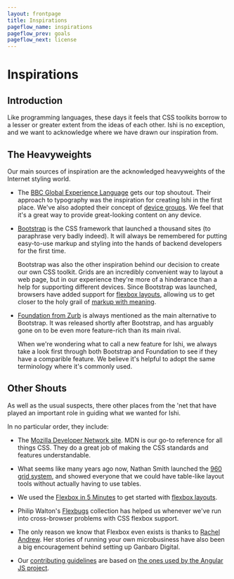 ```yaml
---
layout: frontpage
title: Inspirations
pageflow_name: inspirations
pageflow_prev: goals
pageflow_next: license
---
```


# Inspirations

## Introduction

Like programming languages, these days it feels that CSS toolkits borrow to a lesser or greater extent from the ideas of each other. Ishi is no exception, and we want to acknowledge where we have drawn our inspiration from.

## The Heavyweights

<p class="leader">Our main sources of inspiration are the acknowledged heavyweights of the Internet styling world.</p>

* The [BBC Global Experience Language](http://www.bbc.co.uk/gel) gets our top shoutout. Their approach to typography was the inspiration for creating Ishi in the first place. We've also adopted their concept of [device groups](device-groups.html). We feel that it's a great way to provide great-looking content on any device.

* [Bootstrap](http://getbootstrap.com/) is the CSS framework that launched a thousand sites (to paraphrase very badly indeed). It will always be remembered for putting easy-to-use markup and styling into the hands of backend developers for the first time.

   Bootstrap was also the other inspiration behind our decision to create our own CSS toolkit. Grids are an incredibly convenient way to layout a web page, but in our experience they're more of a hinderance than a help for supporting different devices. Since Bootstrap was launched, browsers have added support for [flexbox layouts](layouts.html), allowing us to get closer to the holy grail of [markup with meaning](structure.html).

* [Foundation from Zurb](http://foundation.zurb.com/) is always mentioned as the main alternative to Bootstrap. It was released shortly after Bootstrap, and has arguably gone on to be even more feature-rich than its main rival.

   When we're wondering what to call a new feature for Ishi, we always take a look first through both Bootstrap and Foundation to see if they have a comparible feature. We believe it's helpful to adopt the same terminology where it's commonly used.

## Other Shouts

<p class="leader">As well as the usual suspects, there other places from the 'net that have played an important role in guiding what we wanted for Ishi.</p>

In no particular order, they include:

* The [Mozilla Developer Network site](https://developer.mozilla.org/en-US/). MDN is our go-to reference for all things CSS. They do a great job of making the CSS standards and features understandable.

* What seems like many years ago now, Nathan Smith launched the [960 grid system](http://960.gs/), and showed everyone that we could have table-like layout tools without actually having to use tables.

* We used the [Flexbox in 5 Minutes](http://flexboxin5.com) to get started with [flexbox layouts](layouts.html).

* Philip Walton's [Flexbugs](https://github.com/philipwalton/flexbugs) collection has helped us whenever we've run into cross-browser problems with CSS flexbox support.

* The only reason we know that Flexbox even exists is thanks to [Rachel Andrew](https://rachelandrew.co.uk/). Her stories of running your own microbusiness have also been a big encouragement behind setting up Ganbaro Digital.

* Our [contributing guidelines](contributing.html) are based on [the ones used by the Angular JS project](https://github.com/angular/angular.js/blob/master/CONTRIBUTING.md).